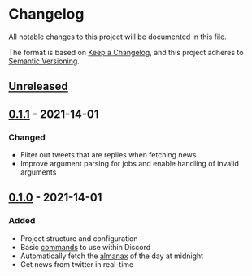 # Changelog

All notable changes to this project will be documented in this file.

The format is based on [Keep a Changelog](https://keepachangelog.com/en/1.0.0/),
and this project adheres to [Semantic Versioning](https://semver.org/spec/v2.0.0.html).

## [Unreleased]

## [0.1.1] - 2021-14-01

### Changed

- Filter out tweets that are replies when fetching news
- Improve argument parsing for jobs and enable handling of invalid arguments

## [0.1.0] - 2021-14-01

### Added

- Project structure and configuration
- Basic [commands](./README.md#Commands) to use within Discord
- Automatically fetch the [almanax](http://www.krosmoz.com/en/almanax) of the day at midnight
- Get news from twitter in real-time

[unreleased]: https://github.com/brinkflew/krosmobot/compare/v0.1.0...HEAD
[0.1.1]: https://github.com/brinkflew/krosmobot/compare/v0.1.0...v0.1.1
[0.1.0]: https://github.com/brinkflew/krosmobot/releases/tag/v0.0.1
